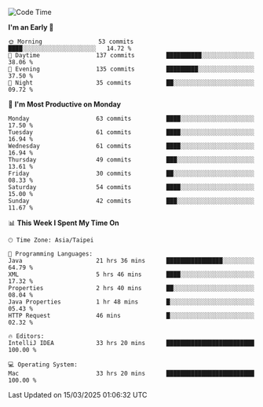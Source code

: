 <!--START_SECTION:waka-->
![Code Time](http://img.shields.io/badge/Code%20Time-1%2C834%20hrs%2014%20mins-blue)

**I'm an Early 🐤** 

```text
🌞 Morning                53 commits          ████░░░░░░░░░░░░░░░░░░░░░   14.72 % 
🌆 Daytime                137 commits         ██████████░░░░░░░░░░░░░░░   38.06 % 
🌃 Evening                135 commits         █████████░░░░░░░░░░░░░░░░   37.50 % 
🌙 Night                  35 commits          ██░░░░░░░░░░░░░░░░░░░░░░░   09.72 % 
```
📅 **I'm Most Productive on Monday** 

```text
Monday                   63 commits          ████░░░░░░░░░░░░░░░░░░░░░   17.50 % 
Tuesday                  61 commits          ████░░░░░░░░░░░░░░░░░░░░░   16.94 % 
Wednesday                61 commits          ████░░░░░░░░░░░░░░░░░░░░░   16.94 % 
Thursday                 49 commits          ███░░░░░░░░░░░░░░░░░░░░░░   13.61 % 
Friday                   30 commits          ██░░░░░░░░░░░░░░░░░░░░░░░   08.33 % 
Saturday                 54 commits          ████░░░░░░░░░░░░░░░░░░░░░   15.00 % 
Sunday                   42 commits          ███░░░░░░░░░░░░░░░░░░░░░░   11.67 % 
```


📊 **This Week I Spent My Time On** 

```text
🕑︎ Time Zone: Asia/Taipei

💬 Programming Languages: 
Java                     21 hrs 36 mins      ████████████████░░░░░░░░░   64.79 % 
XML                      5 hrs 46 mins       ████░░░░░░░░░░░░░░░░░░░░░   17.32 % 
Properties               2 hrs 40 mins       ██░░░░░░░░░░░░░░░░░░░░░░░   08.04 % 
Java Properties          1 hr 48 mins        █░░░░░░░░░░░░░░░░░░░░░░░░   05.43 % 
HTTP Request             46 mins             █░░░░░░░░░░░░░░░░░░░░░░░░   02.32 % 

🔥 Editors: 
IntelliJ IDEA            33 hrs 20 mins      █████████████████████████   100.00 % 

💻 Operating System: 
Mac                      33 hrs 20 mins      █████████████████████████   100.00 % 
```


 Last Updated on 15/03/2025 01:06:32 UTC
<!--END_SECTION:waka-->
